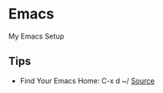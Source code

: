 # Emacs
My Emacs Setup



## Tips
- Find Your Emacs Home: C-x d ~/ [Source](https://www.gnu.org/software/emacs/manual/html_node/emacs/Windows-HOME.html)
